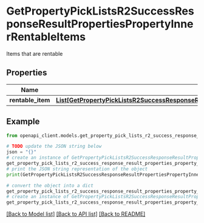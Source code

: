 # GetPropertyPickListsR2SuccessResponseResultPropertiesPropertyInnerRentableItems

Items that are rentable

## Properties

Name | Type | Description | Notes
------------ | ------------- | ------------- | -------------
**rentable_item** | [**List[GetPropertyPickListsR2SuccessResponseResultPropertiesPropertyInnerRentableItemsRentableItemInner]**](GetPropertyPickListsR2SuccessResponseResultPropertiesPropertyInnerRentableItemsRentableItemInner.md) |  | 

## Example

```python
from openapi_client.models.get_property_pick_lists_r2_success_response_result_properties_property_inner_rentable_items import GetPropertyPickListsR2SuccessResponseResultPropertiesPropertyInnerRentableItems

# TODO update the JSON string below
json = "{}"
# create an instance of GetPropertyPickListsR2SuccessResponseResultPropertiesPropertyInnerRentableItems from a JSON string
get_property_pick_lists_r2_success_response_result_properties_property_inner_rentable_items_instance = GetPropertyPickListsR2SuccessResponseResultPropertiesPropertyInnerRentableItems.from_json(json)
# print the JSON string representation of the object
print(GetPropertyPickListsR2SuccessResponseResultPropertiesPropertyInnerRentableItems.to_json())

# convert the object into a dict
get_property_pick_lists_r2_success_response_result_properties_property_inner_rentable_items_dict = get_property_pick_lists_r2_success_response_result_properties_property_inner_rentable_items_instance.to_dict()
# create an instance of GetPropertyPickListsR2SuccessResponseResultPropertiesPropertyInnerRentableItems from a dict
get_property_pick_lists_r2_success_response_result_properties_property_inner_rentable_items_from_dict = GetPropertyPickListsR2SuccessResponseResultPropertiesPropertyInnerRentableItems.from_dict(get_property_pick_lists_r2_success_response_result_properties_property_inner_rentable_items_dict)
```
[[Back to Model list]](../README.md#documentation-for-models) [[Back to API list]](../README.md#documentation-for-api-endpoints) [[Back to README]](../README.md)


